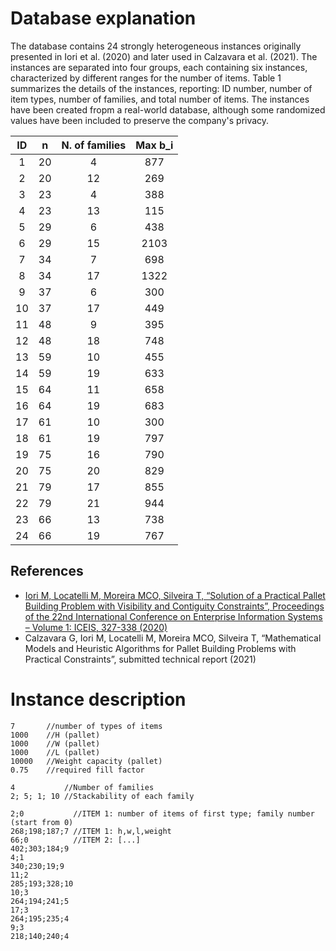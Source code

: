# Database explanation
The database contains 24 strongly heterogeneous instances originally presented in Iori et al. (2020) and later used in Calzavara et al. (2021). The instances are separated into four groups, each containing six instances, characterized by different ranges for the number of items. Table 1 summarizes the details of the instances, reporting: ID number, number of item types, number of families, and total number of items. The instances have been created fropm a real-world database, although some randomized values have been included to preserve the company's privacy.

|ID|n|N. of families|Max b_i|
|:---:|:---:|:---:|:---:|
|1|20|4|877|
|2|20|12|269|
|3|23|4|388|
|4|23|13|115|
|5|29|6|438|
|6|29|15|2103|
|7|34|7|698|
|8|34|17|1322|
|9|37|6|300|
|10|37|17|449|
|11|48|9|395|
|12|48|18|748|
|13|59|10|455|
|14|59|19|633|
|15|64|11|658|
|16|64|19|683|
|17|61|10|300|
|18|61|19|797|
|19|75|16|790|
|20|75|20|829|
|21|79|17|855|
|22|79|21|944|
|23|66|13|738|
|24|66|19|767|             

## References
 - [Iori M, Locatelli M, Moreira MCO, Silveira T, “Solution of a Practical Pallet Building Problem with Visibility and Contiguity Constraints”, Proceedings of the 22nd International Conference on Enterprise Information Systems – Volume 1: ICEIS, 327-338 (2020)](https://www.scitepress.org/Link.aspx?doi=10.5220/0009351703270338)
 - Calzavara G, Iori M, Locatelli M, Moreira MCO, Silveira T, “Mathematical Models and Heuristic Algorithms for Pallet Building Problems with Practical Constraints”, submitted technical report (2021)

# Instance description
```
7       //number of types of items
1000    //H (pallet)
1000    //W (pallet)
1000    //L (pallet)
10000   //Weight capacity (pallet)
0.75    //required fill factor

4           //Number of families
2; 5; 1; 10 //Stackability of each family

2;0           //ITEM 1: number of items of first type; family number (start from 0)
268;198;187;7 //ITEM 1: h,w,l,weight
66;0          //ITEM 2: [...]
402;303;184;9
4;1
340;230;19;9
11;2
285;193;328;10
10;3
264;194;241;5
17;3
264;195;235;4
9;3
218;140;240;4
```
